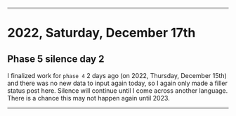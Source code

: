 
***

# 2022, Saturday, December 17th

## Phase 5 silence day 2

I finalized work for `phase 4` 2 days ago (on 2022, Thursday, December 15th) and there was no new data to input again today, so I again only made a filler status post here. Silence will continue until I come across another language. There is a chance this may not happen again until 2023.

<!-- Today wasn't planned to be a development day for new repositories. I am taking a temporary break from it to work on other projects. If I can gather more languages, I might start phase 4 (2022) earlier. <!-- Work is being done to get the [`Learn`](https://github.com/seanpm2001/Learn/) repository back up to date, as I couldn't keep up in the last 3 days of phase 3 of 2022. The current phase finished yesterday (2022, Tuesday, November 29th) new repositories are expected to start being created at an unknown time in 2022 December. !--> 

<!-- This is the end of phase 4 (2022) of the acceleration project for `seanpm2001/Learn`. !-->

***

